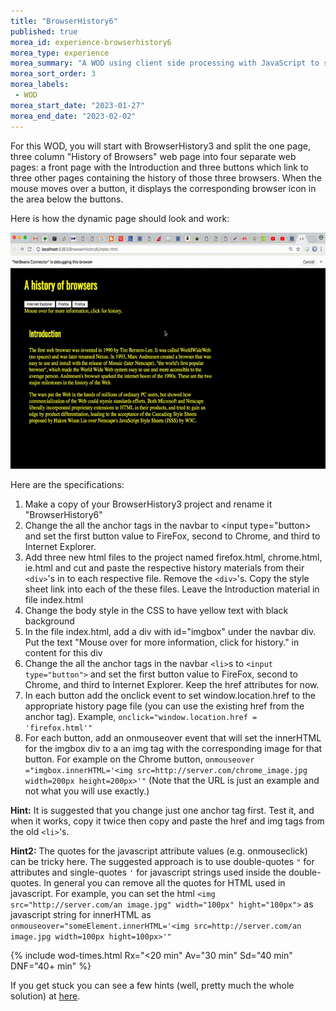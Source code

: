```yaml
---
title: "BrowserHistory6"
published: true
morea_id: experience-browserhistory6
morea_type: experience
morea_summary: "A WOD using client side processing with JavaScript to show off the magic of DHTML."
morea_sort_order: 3
morea_labels:
 - WOD
morea_start_date: "2023-01-27"
morea_end_date: "2023-02-02"
---
```


For this WOD, you will start with BrowserHistory3 and split the one page, three column "History of Browsers" web page into four separate web pages: a front page with the Introduction and three buttons which link to three other pages containing the history of those three browsers.
When the mouse moves over a button, it displays the corresponding browser icon in the area below the buttons.

Here is how the dynamic page should look and work:

![browserhistory6](BrowswerHistory6.gif)

Here are the specifications:

1. Make a copy of your BrowserHistory3 project and rename it "BrowserHistory6"
2. Change the all the anchor tags in the navbar to <input type="button> and set the first button value to FireFox, second to Chrome, and third to Internet Explorer.
3.  Add three new html files to the project named firefox.html, chrome.html, ie.html and cut and paste the respective history materials from their `<div>`'s in to each respective file. Remove the `<div>`'s. Copy the style sheet link into each of the these files. Leave the Introduction material in file index.html
4.  Change the body style in the CSS to have yellow text with black background
5.  In the file index.html, add a div with id="imgbox" under the navbar div. Put the text "Mouse over for more information, click for history." in content for this div
6.  Change the all the anchor tags in the navbar `<li>`s to `<input type="button">` and set the first button value to FireFox, second to Chrome, and third to Internet Explorer. Keep the href attributes for now. 
7.  In each button add the onclick event to set window.location.href to the appropriate history page file (you can use the existing href from the anchor tag). Example, `onclick="window.location.href = 'firefox.html'"`
1.  For each button, add an onmouseover event that will set the innerHTML for the imgbox div to a an img tag with the corresponding image for that button. For example on the Chrome button, `onmouseover ="imgbox.innerHTML='<img src=http://server.com/chrome_image.jpg width=200px height=200px>'"` (Note that the URL is just an example and not what you will use exactly.)

**Hint:** It is suggested that you change just one anchor tag first. Test it, and when it works, copy it twice then copy and paste the href and img tags from the old `<li>`'s. 

**Hint2:** The quotes for the javascript attribute values (e.g. onmouseclick) can be tricky here. The suggested approach is to use double-quotes `"` for attributes and single-quotes `'` for javascript strings used inside the double-quotes. In general you can remove all the quotes for HTML used in javascript. For example, you can set the html `<img src="http://server.com/an image.jpg" width="100px" hight="100px">` as javascript string for innerHTML as `onmouseover="someElement.innerHTML='<img src=http://server.com/an image.jpg width=100px hight=100px>'"`
 

{% include wod-times.html Rx="<20 min" Av="30 min" Sd="40 min" DNF="40+ min" %}

If you get stuck you can see a few hints (well, pretty much the whole solution) at [here](https://youtu.be/73qaHpEAnYA). 